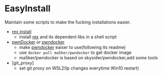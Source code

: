 # EasyInstall
Maintain some scripts to make the fucking installations easier.

- [rex install](./rex_install.sh)
  - install [rex](https://github.com/angr/rex.git) and its dependent libs in a shell script
- [pwnDocker](./pwnDocker) or [pwndocker](./pwndocker.py)
  - make [pwndocker](https://hub.docker.com/repository/docker/ma5ker/pwndocker) eaiser to use(following its readme)
  - use `docker pull ma5ker/pwndocker` to get docker image
  - ma5ker/pwndocker is based on skysider/pwndocker,add some tools
- [git_proxy]
  - set git proxy on WSL2(Ip changes everytime Win10 restart)
